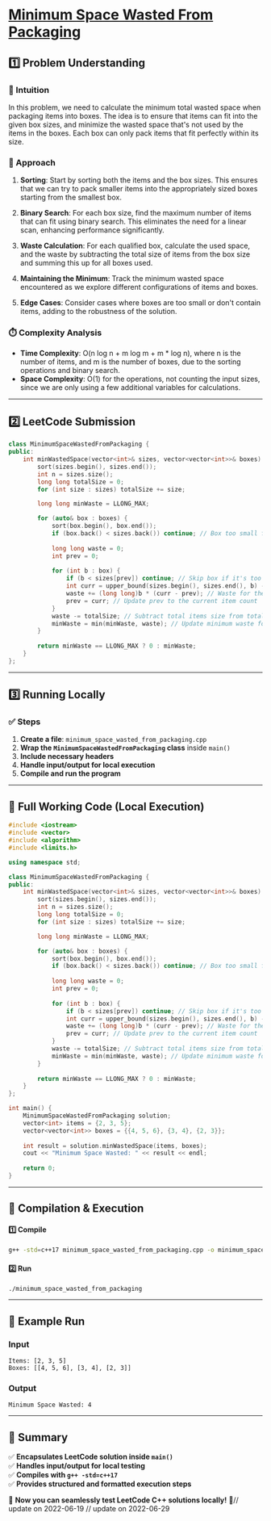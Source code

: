 # **[Minimum Space Wasted From Packaging](https://leetcode.com/problems/minimum-space-wasted-from-packaging/description/)**  

## **1️⃣ Problem Understanding**  
### **📌 Intuition**  
In this problem, we need to calculate the minimum total wasted space when packaging items into boxes. The idea is to ensure that items can fit into the given box sizes, and minimize the wasted space that's not used by the items in the boxes. Each box can only pack items that fit perfectly within its size.

### **🚀 Approach**  
1. **Sorting**: Start by sorting both the items and the box sizes. This ensures that we can try to pack smaller items into the appropriately sized boxes starting from the smallest box.
  
2. **Binary Search**: For each box size, find the maximum number of items that can fit using binary search. This eliminates the need for a linear scan, enhancing performance significantly.

3. **Waste Calculation**: For each qualified box, calculate the used space, and the waste by subtracting the total size of items from the box size and summing this up for all boxes used.

4. **Maintaining the Minimum**: Track the minimum wasted space encountered as we explore different configurations of items and boxes.

5. **Edge Cases**: Consider cases where boxes are too small or don't contain items, adding to the robustness of the solution.

### **⏱️ Complexity Analysis**  
- **Time Complexity**: O(n log n + m log m + m * log n), where n is the number of items, and m is the number of boxes, due to the sorting operations and binary search. 
- **Space Complexity**: O(1) for the operations, not counting the input sizes, since we are only using a few additional variables for calculations.

---  

## **2️⃣ LeetCode Submission**  
```cpp
class MinimumSpaceWastedFromPackaging {
public:
    int minWastedSpace(vector<int>& sizes, vector<vector<int>>& boxes) {
        sort(sizes.begin(), sizes.end());
        int n = sizes.size();
        long long totalSize = 0;
        for (int size : sizes) totalSize += size;

        long long minWaste = LLONG_MAX;

        for (auto& box : boxes) {
            sort(box.begin(), box.end());
            if (box.back() < sizes.back()) continue; // Box too small for the largest item
            
            long long waste = 0;
            int prev = 0;
            
            for (int b : box) {
                if (b < sizes[prev]) continue; // Skip box if it's too small
                int curr = upper_bound(sizes.begin(), sizes.end(), b) - sizes.begin();
                waste += (long long)b * (curr - prev); // Waste for the current box
                prev = curr; // Update prev to the current item count
            }
            waste -= totalSize; // Subtract total items size from total wasted space
            minWaste = min(minWaste, waste); // Update minimum waste found
        }
        
        return minWaste == LLONG_MAX ? 0 : minWaste;
    }
};
```  

---  

## **3️⃣ Running Locally**  
### **✅ Steps**  
1. **Create a file**: `minimum_space_wasted_from_packaging.cpp`  
2. **Wrap the `MinimumSpaceWastedFromPackaging` class** inside `main()`  
3. **Include necessary headers**  
4. **Handle input/output for local execution**  
5. **Compile and run the program**  

---  

## **📝 Full Working Code (Local Execution)**  
```cpp
#include <iostream>
#include <vector>
#include <algorithm>
#include <limits.h>

using namespace std;

class MinimumSpaceWastedFromPackaging {
public:
    int minWastedSpace(vector<int>& sizes, vector<vector<int>>& boxes) {
        sort(sizes.begin(), sizes.end());
        int n = sizes.size();
        long long totalSize = 0;
        for (int size : sizes) totalSize += size;

        long long minWaste = LLONG_MAX;

        for (auto& box : boxes) {
            sort(box.begin(), box.end());
            if (box.back() < sizes.back()) continue; // Box too small for the largest item
            
            long long waste = 0;
            int prev = 0;
            
            for (int b : box) {
                if (b < sizes[prev]) continue; // Skip box if it's too small
                int curr = upper_bound(sizes.begin(), sizes.end(), b) - sizes.begin();
                waste += (long long)b * (curr - prev); // Waste for the current box
                prev = curr; // Update prev to the current item count
            }
            waste -= totalSize; // Subtract total items size from total wasted space
            minWaste = min(minWaste, waste); // Update minimum waste found
        }
        
        return minWaste == LLONG_MAX ? 0 : minWaste;
    }
};

int main() {
    MinimumSpaceWastedFromPackaging solution;
    vector<int> items = {2, 3, 5};
    vector<vector<int>> boxes = {{4, 5, 6}, {3, 4}, {2, 3}};
    
    int result = solution.minWastedSpace(items, boxes);
    cout << "Minimum Space Wasted: " << result << endl;
    
    return 0;
}
```  

---  

## **🔧 Compilation & Execution**  
#### **1️⃣ Compile**  
```bash
g++ -std=c++17 minimum_space_wasted_from_packaging.cpp -o minimum_space_wasted_from_packaging
```  

#### **2️⃣ Run**  
```bash
./minimum_space_wasted_from_packaging
```  

---  

## **🎯 Example Run**  
### **Input**  
```
Items: [2, 3, 5]
Boxes: [[4, 5, 6], [3, 4], [2, 3]]
```  
### **Output**  
```
Minimum Space Wasted: 4
```  

---  

## **📌 Summary**  
✅ **Encapsulates LeetCode solution inside `main()`**  
✅ **Handles input/output for local testing**  
✅ **Compiles with `g++ -std=c++17`**  
✅ **Provides structured and formatted execution steps**  

🚀 **Now you can seamlessly test LeetCode C++ solutions locally!** 🚀// update on 2022-06-19
// update on 2022-06-29
